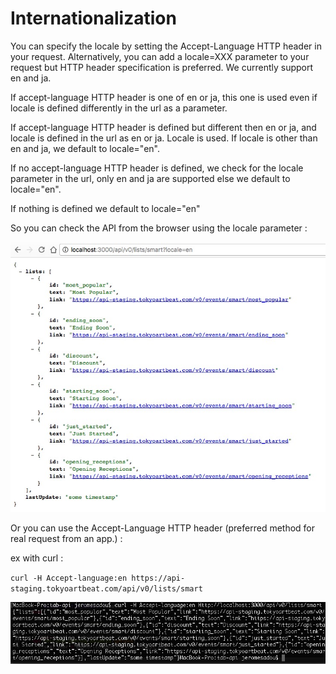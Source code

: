 # Internationalization

You can specify the locale by setting the Accept-Language HTTP header in your request. Alternatively, you can add a locale=XXX parameter to your request but HTTP header specification is preferred. We currently support en and ja.

If accept-language HTTP header is one of en or ja, this one is used even if locale is defined differently in the url as a parameter.

If accept-language HTTP header is defined but different then en or ja, and locale is defined in the url as en or ja. Locale is used.
If locale is other than en and ja, we default to locale="en".

If no accept-language HTTP header is defined, we check for the locale parameter in the url, only en and ja are supported else we default to locale="en".

If nothing is defined we default to locale="en"

So you can check the API from the browser using the locale parameter : 

![alt tag](/images/web-request.jpg)

Or you can use the Accept-Language HTTP header (preferred method for real request from an app.) :

ex with curl :

`curl -H Accept-language:en https://api-staging.tokyoartbeat.com/api/v0/lists/smart`

![alt tag](/images/curl-request.jpg)

